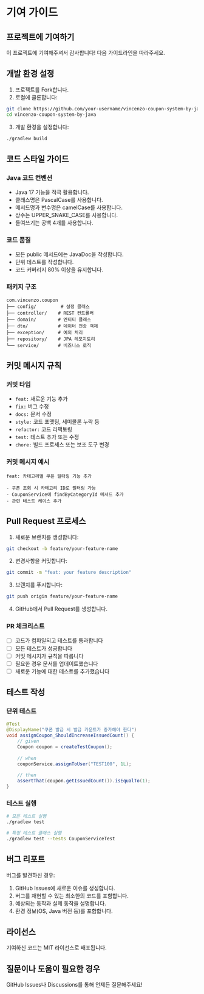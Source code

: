 # 기여 가이드

## 프로젝트에 기여하기

이 프로젝트에 기여해주셔서 감사합니다! 다음 가이드라인을 따라주세요.

## 개발 환경 설정

1. 프로젝트를 Fork합니다.
2. 로컬에 클론합니다:
```bash
git clone https://github.com/your-username/vincenzo-coupon-system-by-java.git
cd vincenzo-coupon-system-by-java
```

3. 개발 환경을 설정합니다:
```bash
./gradlew build
```

## 코드 스타일 가이드

### Java 코드 컨벤션

- Java 17 기능을 적극 활용합니다.
- 클래스명은 PascalCase를 사용합니다.
- 메서드명과 변수명은 camelCase를 사용합니다.
- 상수는 UPPER_SNAKE_CASE를 사용합니다.
- 들여쓰기는 공백 4개를 사용합니다.

### 코드 품질

- 모든 public 메서드에는 JavaDoc을 작성합니다.
- 단위 테스트를 작성합니다.
- 코드 커버리지 80% 이상을 유지합니다.

### 패키지 구조

```
com.vincenzo.coupon
├── config/         # 설정 클래스
├── controller/    # REST 컨트롤러
├── domain/        # 엔티티 클래스
├── dto/           # 데이터 전송 객체
├── exception/     # 예외 처리
├── repository/    # JPA 레포지토리
└── service/       # 비즈니스 로직
```

## 커밋 메시지 규칙

### 커밋 타입

- `feat:` 새로운 기능 추가
- `fix:` 버그 수정
- `docs:` 문서 수정
- `style:` 코드 포맷팅, 세미콜론 누락 등
- `refactor:` 코드 리팩토링
- `test:` 테스트 추가 또는 수정
- `chore:` 빌드 프로세스 또는 보조 도구 변경

### 커밋 메시지 예시

```
feat: 카테고리별 쿠폰 필터링 기능 추가

- 쿠폰 조회 시 카테고리 ID로 필터링 가능
- CouponService에 findByCategoryId 메서드 추가
- 관련 테스트 케이스 추가
```

## Pull Request 프로세스

1. 새로운 브랜치를 생성합니다:
```bash
git checkout -b feature/your-feature-name
```

2. 변경사항을 커밋합니다:
```bash
git commit -m "feat: your feature description"
```

3. 브랜치를 푸시합니다:
```bash
git push origin feature/your-feature-name
```

4. GitHub에서 Pull Request를 생성합니다.

### PR 체크리스트

- [ ] 코드가 컴파일되고 테스트를 통과합니다
- [ ] 모든 테스트가 성공합니다
- [ ] 커밋 메시지가 규칙을 따릅니다
- [ ] 필요한 경우 문서를 업데이트했습니다
- [ ] 새로운 기능에 대한 테스트를 추가했습니다

## 테스트 작성

### 단위 테스트

```java
@Test
@DisplayName("쿠폰 발급 시 발급 카운트가 증가해야 한다")
void assignCoupon_ShouldIncreaseIssuedCount() {
    // given
    Coupon coupon = createTestCoupon();
    
    // when
    couponService.assignToUser("TEST100", 1L);
    
    // then
    assertThat(coupon.getIssuedCount()).isEqualTo(1);
}
```

### 테스트 실행

```bash
# 모든 테스트 실행
./gradlew test

# 특정 테스트 클래스 실행
./gradlew test --tests CouponServiceTest
```

## 버그 리포트

버그를 발견하신 경우:

1. GitHub Issues에 새로운 이슈를 생성합니다.
2. 버그를 재현할 수 있는 최소한의 코드를 포함합니다.
3. 예상되는 동작과 실제 동작을 설명합니다.
4. 환경 정보(OS, Java 버전 등)를 포함합니다.

## 라이선스

기여하신 코드는 MIT 라이선스로 배포됩니다.

## 질문이나 도움이 필요한 경우

GitHub Issues나 Discussions를 통해 언제든 질문해주세요!